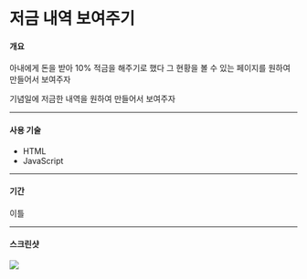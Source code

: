 # 저금 내역 보여주기
#### 개요
아내에게 돈을 받아 10% 적금을 해주기로 했다
그 현황을 볼 수 있는 페이지를 원하여 
만들어서 보여주자

기념일에 저금한 내역을 원하여
만들어서 보여주자

---
#### 사용 기술
- HTML
- JavaScript
---
#### 기간
이틀

---
#### 스크린샷
![](https://rudchan84.github.io/STUDY/miniProjects/savings_status/installmentSavings.png)
